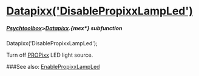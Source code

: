 # [Datapixx('DisablePropixxLampLed')](Datapixx-DisablePropixxLampLed) 
##### [Psychtoolbox](Psychtoolbox)>[Datapixx](Datapixx).{mex*} subfunction

Datapixx('DisablePropixxLampLed');

Turn off [PROPixx](PROPixx) LED light source.  
  


###See also:
[EnablePropixxLampLed](Datapixx-EnablePropixxLampLed)

